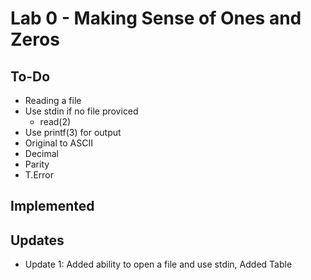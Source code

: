 # Lab 0 - Making Sense of Ones and Zeros

## To-Do
* Reading a file
* Use stdin if no file proviced
    * read(2)
* Use printf(3) for output
* Original to ASCII
* Decimal 
* Parity
* T.Error

## Implemented


## Updates

* Update 1: Added ability to open a file and use stdin, Added Table